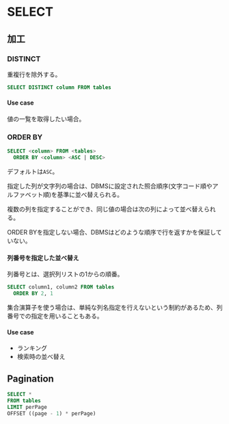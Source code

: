 # SELECT

## 加工

### DISTINCT

重複行を除外する。

```sql
SELECT DISTINCT column FROM tables
```

#### Use case

値の一覧を取得したい場合。

### ORDER BY

```sql
SELECT <column> FROM <tables>
  ORDER BY <column> <ASC | DESC>
```

デフォルトは`ASC`。

指定した列が文字列の場合は、DBMSに設定された照合順序(文字コード順やアルファベット順)を基準に並べ替えられる。

複数の列を指定することができ、同じ値の場合は次の列によって並べ替えられる。

ORDER BYを指定しない場合、DBMSはどのような順序で行を返すかを保証していない。

#### 列番号を指定した並べ替え

列番号とは、選択列リストの1からの順番。

```sql
SELECT column1, column2 FROM tables
  ORDER BY 2, 1
```

集合演算子を使う場合は、単純な列名指定を行えないという制約があるため、列番号での指定を用いることもある。

#### Use case

- ランキング
- 検索時の並べ替え

## Pagination

```sql
SELECT *
FROM tables
LIMIT perPage
OFFSET ((page - 1) * perPage)
```
